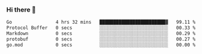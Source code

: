 ### Hi there 👋

<!--
**yeya24/yeya24** is a ✨ _special_ ✨ repository because its `README.md` (this file) appears on your GitHub profile.

Here are some ideas to get you started:

- 🔭 I’m currently working on ...
- 🌱 I’m currently learning ...
- 👯 I’m looking to collaborate on ...
- 🤔 I’m looking for help with ...
- 💬 Ask me about ...
- 📫 How to reach me: ...
- 😄 Pronouns: ...
- ⚡ Fun fact: ...
-->

<!--START_SECTION:waka-->

```txt
Go                4 hrs 32 mins   ████████████████████████▓   99.11 %
Protocol Buffer   0 secs          ░░░░░░░░░░░░░░░░░░░░░░░░░   00.33 %
Markdown          0 secs          ░░░░░░░░░░░░░░░░░░░░░░░░░   00.29 %
protobuf          0 secs          ░░░░░░░░░░░░░░░░░░░░░░░░░   00.27 %
go.mod            0 secs          ░░░░░░░░░░░░░░░░░░░░░░░░░   00.00 %
```

<!--END_SECTION:waka-->
